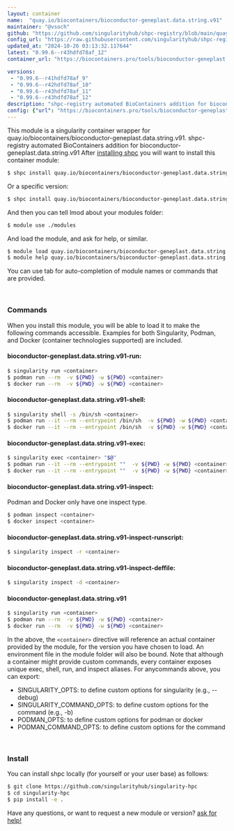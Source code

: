 ```yaml
---
layout: container
name:  "quay.io/biocontainers/bioconductor-geneplast.data.string.v91"
maintainer: "@vsoch"
github: "https://github.com/singularityhub/shpc-registry/blob/main/quay.io/biocontainers/bioconductor-geneplast.data.string.v91/container.yaml"
config_url: "https://raw.githubusercontent.com/singularityhub/shpc-registry/main/quay.io/biocontainers/bioconductor-geneplast.data.string.v91/container.yaml"
updated_at: "2024-10-26 03:13:32.117644"
latest: "0.99.6--r43hdfd78af_12"
container_url: "https://biocontainers.pro/tools/bioconductor-geneplast.data.string.v91"

versions:
 - "0.99.6--r41hdfd78af_9"
 - "0.99.6--r42hdfd78af_10"
 - "0.99.6--r43hdfd78af_11"
 - "0.99.6--r43hdfd78af_12"
description: "shpc-registry automated BioContainers addition for bioconductor-geneplast.data.string.v91"
config: {"url": "https://biocontainers.pro/tools/bioconductor-geneplast.data.string.v91", "maintainer": "@vsoch", "description": "shpc-registry automated BioContainers addition for bioconductor-geneplast.data.string.v91", "latest": {"0.99.6--r43hdfd78af_12": "sha256:9d435f166825e9c48a17f54c27aafe4927457830dcf54a55a34be35a13767f1b"}, "tags": {"0.99.6--r41hdfd78af_9": "sha256:f863a07ba68b0f734c5b1e9cb1580f28cb5cc4349a9930b448c63cb409262184", "0.99.6--r42hdfd78af_10": "sha256:9022a72793b79d79d4ae9416b26f85c9a654ba2d54c12c359d907952c866d455", "0.99.6--r43hdfd78af_11": "sha256:66ee57dc4cd86e3a41aedc78bba04cbbc9384b007ea886aae4857d4b66c3d797", "0.99.6--r43hdfd78af_12": "sha256:9d435f166825e9c48a17f54c27aafe4927457830dcf54a55a34be35a13767f1b"}, "docker": "quay.io/biocontainers/bioconductor-geneplast.data.string.v91"}
---
```


This module is a singularity container wrapper for quay.io/biocontainers/bioconductor-geneplast.data.string.v91.
shpc-registry automated BioContainers addition for bioconductor-geneplast.data.string.v91
After [installing shpc](#install) you will want to install this container module:


```bash
$ shpc install quay.io/biocontainers/bioconductor-geneplast.data.string.v91
```

Or a specific version:

```bash
$ shpc install quay.io/biocontainers/bioconductor-geneplast.data.string.v91:0.99.6--r43hdfd78af_12
```

And then you can tell lmod about your modules folder:

```bash
$ module use ./modules
```

And load the module, and ask for help, or similar.

```bash
$ module load quay.io/biocontainers/bioconductor-geneplast.data.string.v91/0.99.6--r43hdfd78af_12
$ module help quay.io/biocontainers/bioconductor-geneplast.data.string.v91/0.99.6--r43hdfd78af_12
```

You can use tab for auto-completion of module names or commands that are provided.

<br>

### Commands

When you install this module, you will be able to load it to make the following commands accessible.
Examples for both Singularity, Podman, and Docker (container technologies supported) are included.

#### bioconductor-geneplast.data.string.v91-run:

```bash
$ singularity run <container>
$ podman run --rm  -v ${PWD} -w ${PWD} <container>
$ docker run --rm  -v ${PWD} -w ${PWD} <container>
```

#### bioconductor-geneplast.data.string.v91-shell:

```bash
$ singularity shell -s /bin/sh <container>
$ podman run --it --rm --entrypoint /bin/sh  -v ${PWD} -w ${PWD} <container>
$ docker run --it --rm --entrypoint /bin/sh  -v ${PWD} -w ${PWD} <container>
```

#### bioconductor-geneplast.data.string.v91-exec:

```bash
$ singularity exec <container> "$@"
$ podman run --it --rm --entrypoint ""  -v ${PWD} -w ${PWD} <container> "$@"
$ docker run --it --rm --entrypoint ""  -v ${PWD} -w ${PWD} <container> "$@"
```

#### bioconductor-geneplast.data.string.v91-inspect:

Podman and Docker only have one inspect type.

```bash
$ podman inspect <container>
$ docker inspect <container>
```

#### bioconductor-geneplast.data.string.v91-inspect-runscript:

```bash
$ singularity inspect -r <container>
```

#### bioconductor-geneplast.data.string.v91-inspect-deffile:

```bash
$ singularity inspect -d <container>
```



#### bioconductor-geneplast.data.string.v91

```bash
$ singularity run <container>
$ podman run --rm  -v ${PWD} -w ${PWD} <container>
$ docker run --rm  -v ${PWD} -w ${PWD} <container>
```


In the above, the `<container>` directive will reference an actual container provided
by the module, for the version you have chosen to load. An environment file in the
module folder will also be bound. Note that although a container
might provide custom commands, every container exposes unique exec, shell, run, and
inspect aliases. For anycommands above, you can export:

 - SINGULARITY_OPTS: to define custom options for singularity (e.g., --debug)
 - SINGULARITY_COMMAND_OPTS: to define custom options for the command (e.g., -b)
 - PODMAN_OPTS: to define custom options for podman or docker
 - PODMAN_COMMAND_OPTS: to define custom options for the command

<br>

### Install

You can install shpc locally (for yourself or your user base) as follows:

```bash
$ git clone https://github.com/singularityhub/singularity-hpc
$ cd singularity-hpc
$ pip install -e .
```

Have any questions, or want to request a new module or version? [ask for help!](https://github.com/singularityhub/singularity-hpc/issues)